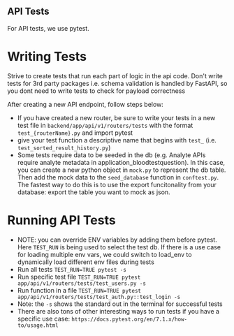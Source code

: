 ## API Tests

For API tests, we use pytest.

# Writing Tests

Strive to create tests that run each part of logic in the api code. Don't write tests for 3rd party packages i.e. schema validation is handled by FastAPI, so you dont need to write tests to check for payload correctness

After creating a new API endpoint, follow steps below:

- If you have created a new router, be sure to write your tests in a new test file in `backend/app/api/v1/routers/tests` with the format `test_{routerName}.py` and import pytest
- give your test function a descriptive name that begins with `test_` (i.e. `test_sorted_result_history.py`)
- Some tests require data to be seeded in the db (e.g. Analyte APIs require analyte metadata in application_bloodtestquestion). In this case, you can create a new python object in `mock.py` to represent the db table. Then add the mock data to the `seed_database` function in `conftest.py`. The fastest way to do this is to use the export funcitonality from your database: export the table you want to mock as json.

# Running API Tests

- NOTE: you can override ENV variables by adding them before pytest. Here `TEST_RUN` is being used to select the test db. If there is a use case for loading multiple env vars, we could switch to load_env to dynamically load different env files during tests
- Run all tests `TEST_RUN=TRUE pytest -s`
- Run specific test file `TEST_RUN=TRUE pytest app/api/v1/routers/tests/test_users.py -s`
- Run function in a file `TEST_RUN=TRUE pytest app/api/v1/routers/tests/test_auth.py::test_login -s`
- Note: the `-s` shows the standard out in the terminal for successful tests
- There are also tons of other interesting ways to run tests if you have a specific use case: `https://docs.pytest.org/en/7.1.x/how-to/usage.html`
